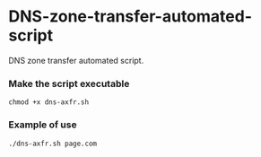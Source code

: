 # DNS-zone-transfer-automated-script
DNS zone transfer automated script.

<h3>Make the script executable</h3>

```
chmod +x dns-axfr.sh
```

<h3>Example of use</h3>

```
./dns-axfr.sh page.com
```
